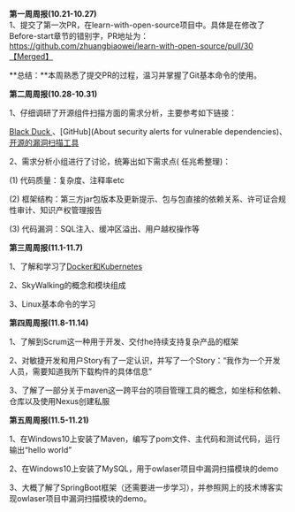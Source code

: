 **第一周周报(10.21-10.27)**  
1、提交了第一次PR，在learn-with-open-source项目中。具体是在修改了Before-start章节的错别字，PR地址为：https://github.com/zhuangbiaowei/learn-with-open-source/pull/30【Merged】

**总结：**本周熟悉了提交PR的过程，温习并掌握了Git基本命令的使用。

 **第二周周报(10.28-10.31)**  

1、仔细调研了开源组件扫描方面的需求分析，主要参考如下链接：

[ Black Duck ](https://www.synopsys.com/zh-cn/software-integrity/security-testing/software-composition-analysis.html )、[GitHub](About security alerts for vulnerable dependencies)、[开源的漏洞扫描工具](https://www.cnblogs.com/mouseleo/p/8579128.html)

2、需求分析小组进行了讨论，统筹出如下需求点( 任兆希整理)：

(1) 代码质量：复杂度、注释率etc

(2) 框架结构：第三方jar包版本及更新提示、包与包直接的依赖关系、许可证合规性审计、知识产权管理报告

(3) 代码漏洞：SQL注入、缓冲区溢出、用户越权操作等

**第三周周报(11.1-11.7)**  

1、了解和学习了[Docker和Kubernetes](https://my.oschina.net/jamesview/blog/2994112)

2、SkyWalking的概念和模块组成

3、Linux基本命令的学习 <br>

**第四周周报(11.8-11.14)**  

1、了解到Scrum这一种用于开发、交付he持续支持复杂产品的框架

2、对敏捷开发和用户Story有了一定认识，并写了一个Story：“我作为一个开发人员，需要知道我所下载构件的具体信息”

3、了解了一部分关于maven这一跨平台的项目管理工具的概念，如坐标和依赖、仓库以及使用Nexus创建私服  

**第五周周报(11.5-11.21)**  

1、在Windows10上安装了Maven，编写了pom文件、主代码和测试代码，运行输出“hello world”

2、在Windows10上安装了MySQL，用于owlaser项目中漏洞扫描模块的demo

3、大概了解了SpringBoot框架（还需要进一步学习），并参照网上的技术博客实现owlaser项目中漏洞扫描模块的demo。
